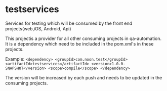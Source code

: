 # testservices
Services for testing which will be consumed by the front end projects(web,iOS, Android, Api)

This projectis a provider for all other consuming projects in qa-automation.
It is a dependency which need to be included in the pom.xml's in these projects.

Example: 
       ```<dependency>
      <groupId>com.noon.test</groupId>
      <artifactId>testservices</artifactId>
      <version>1.0.0-SNAPSHOT</version>
      <scope>compile</scope>
      </dependency>```

The version will be increased by each push and needs to be updated in the consuming projects.
